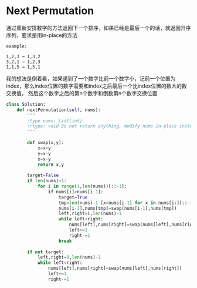 # Next Permutation

通过重新安排数字的方法返回下一个排序，如果已经是最后一个的话，就返回升序序列，要求是用in-place的方法

```
example:

1,2,3 → 1,3,2
3,2,1 → 1,2,3
1,1,5 → 1,5,1
```

我的想法是倒着看，如果遇到了一个数字比前一个数字小，记前一个位置为index，那么index位置的数字需要和index之后最后一个比index位置的数大的数交换值，
然后这个数字之后的第n个数字和倒数第n个数字交换位置

```py
class Solution:
    def nextPermutation(self, nums):
        """
        :type nums: List[int]
        :rtype: void Do not return anything, modify nums in-place instead.
        """
        
        def swap(x,y):
            x=x+y
            y=x-y
            x=x-y
            return x,y
        
        target=False
        if len(nums)>1:                    
            for i in range(1,len(nums))[::-1]:
                if nums[i]>nums[i-1]:
                    target=True
                    tmp=len(nums)-1-[x>nums[i-1] for x in nums[i:][::-1]].index(True)
                    nums[i-1],nums[tmp]=swap(nums[i-1],nums[tmp])
                    left,right=i,len(nums)-1
                    while left<right:
                        nums[left],nums[right]=swap(nums[left],nums[right])
                        left+=1
                        right-=1
                    break
                    
        if not target:
            left,right=0,len(nums)-1
            while left<right:
                nums[left],nums[right]=swap(nums[left],nums[right])
                left+=1
                right-=1
```
